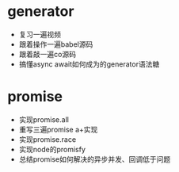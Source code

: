 # generator
- 复习一遍视频
- 跟着操作一遍babel源码
- 跟着敲一遍co源码
- 搞懂async await如何成为的generator语法糖

# promise
- 实现promise.all
- 重写三遍promise a+实现
- 实现promise.race
- 实现node的promisfy
- 总结promise如何解决的异步并发、回调低于问题
